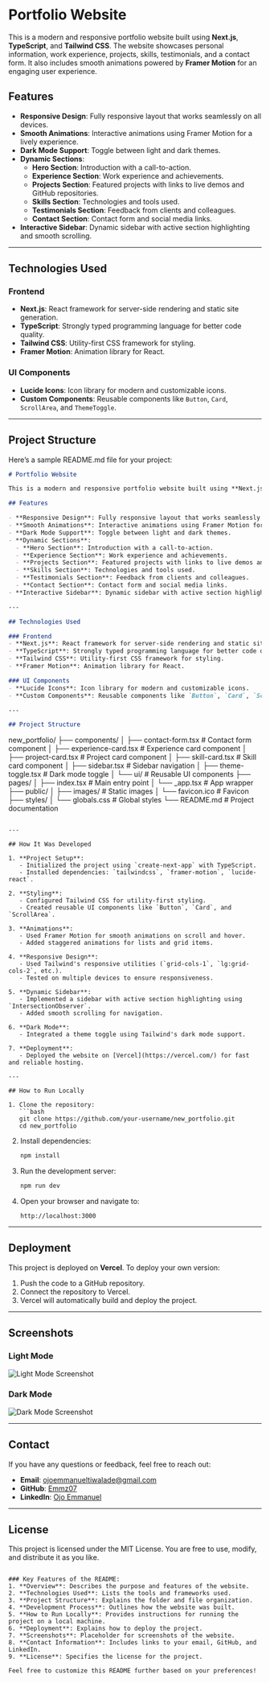 # Portfolio Website

This is a modern and responsive portfolio website built using **Next.js**, **TypeScript**, and **Tailwind CSS**. The website showcases personal information, work experience, projects, skills, testimonials, and a contact form. It also includes smooth animations powered by **Framer Motion** for an engaging user experience.

## Features

- **Responsive Design**: Fully responsive layout that works seamlessly on all devices.
- **Smooth Animations**: Interactive animations using Framer Motion for a lively experience.
- **Dark Mode Support**: Toggle between light and dark themes.
- **Dynamic Sections**:
  - **Hero Section**: Introduction with a call-to-action.
  - **Experience Section**: Work experience and achievements.
  - **Projects Section**: Featured projects with links to live demos and GitHub repositories.
  - **Skills Section**: Technologies and tools used.
  - **Testimonials Section**: Feedback from clients and colleagues.
  - **Contact Section**: Contact form and social media links.
- **Interactive Sidebar**: Dynamic sidebar with active section highlighting and smooth scrolling.

---

## Technologies Used

### Frontend
- **Next.js**: React framework for server-side rendering and static site generation.
- **TypeScript**: Strongly typed programming language for better code quality.
- **Tailwind CSS**: Utility-first CSS framework for styling.
- **Framer Motion**: Animation library for React.

### UI Components
- **Lucide Icons**: Icon library for modern and customizable icons.
- **Custom Components**: Reusable components like `Button`, `Card`, `ScrollArea`, and `ThemeToggle`.

---

## Project Structure
Here’s a sample README.md file for your project:

```markdown
# Portfolio Website

This is a modern and responsive portfolio website built using **Next.js**, **TypeScript**, and **Tailwind CSS**. The website showcases personal information, work experience, projects, skills, testimonials, and a contact form. It also includes smooth animations powered by **Framer Motion** for an engaging user experience.

## Features

- **Responsive Design**: Fully responsive layout that works seamlessly on all devices.
- **Smooth Animations**: Interactive animations using Framer Motion for a lively experience.
- **Dark Mode Support**: Toggle between light and dark themes.
- **Dynamic Sections**:
  - **Hero Section**: Introduction with a call-to-action.
  - **Experience Section**: Work experience and achievements.
  - **Projects Section**: Featured projects with links to live demos and GitHub repositories.
  - **Skills Section**: Technologies and tools used.
  - **Testimonials Section**: Feedback from clients and colleagues.
  - **Contact Section**: Contact form and social media links.
- **Interactive Sidebar**: Dynamic sidebar with active section highlighting and smooth scrolling.

---

## Technologies Used

### Frontend
- **Next.js**: React framework for server-side rendering and static site generation.
- **TypeScript**: Strongly typed programming language for better code quality.
- **Tailwind CSS**: Utility-first CSS framework for styling.
- **Framer Motion**: Animation library for React.

### UI Components
- **Lucide Icons**: Icon library for modern and customizable icons.
- **Custom Components**: Reusable components like `Button`, `Card`, `ScrollArea`, and `ThemeToggle`.

---

## Project Structure

```
new_portfolio/
├── components/
│   ├── contact-form.tsx       # Contact form component
│   ├── experience-card.tsx    # Experience card component
│   ├── project-card.tsx       # Project card component
│   ├── skill-card.tsx         # Skill card component
│   ├── sidebar.tsx            # Sidebar navigation
│   ├── theme-toggle.tsx       # Dark mode toggle
│   └── ui/                    # Reusable UI components
├── pages/
│   ├── index.tsx              # Main entry point
│   └── _app.tsx               # App wrapper
├── public/
│   ├── images/                # Static images
│   └── favicon.ico            # Favicon
├── styles/
│   └── globals.css            # Global styles
└── README.md                  # Project documentation
```

---

## How It Was Developed

1. **Project Setup**:
   - Initialized the project using `create-next-app` with TypeScript.
   - Installed dependencies: `tailwindcss`, `framer-motion`, `lucide-react`.

2. **Styling**:
   - Configured Tailwind CSS for utility-first styling.
   - Created reusable UI components like `Button`, `Card`, and `ScrollArea`.

3. **Animations**:
   - Used Framer Motion for smooth animations on scroll and hover.
   - Added staggered animations for lists and grid items.

4. **Responsive Design**:
   - Used Tailwind's responsive utilities (`grid-cols-1`, `lg:grid-cols-2`, etc.).
   - Tested on multiple devices to ensure responsiveness.

5. **Dynamic Sidebar**:
   - Implemented a sidebar with active section highlighting using `IntersectionObserver`.
   - Added smooth scrolling for navigation.

6. **Dark Mode**:
   - Integrated a theme toggle using Tailwind's dark mode support.

7. **Deployment**:
   - Deployed the website on [Vercel](https://vercel.com/) for fast and reliable hosting.

---

## How to Run Locally

1. Clone the repository:
   ```bash
   git clone https://github.com/your-username/new_portfolio.git
   cd new_portfolio
   ```

2. Install dependencies:
   ```bash
   npm install
   ```

3. Run the development server:
   ```bash
   npm run dev
   ```

4. Open your browser and navigate to:
   ```
   http://localhost:3000
   ```

---

## Deployment

This project is deployed on **Vercel**. To deploy your own version:
1. Push the code to a GitHub repository.
2. Connect the repository to Vercel.
3. Vercel will automatically build and deploy the project.

---

## Screenshots

### Light Mode
![Light Mode Screenshot](public/screenshots/light-mode.png)

### Dark Mode
![Dark Mode Screenshot](public/screenshots/dark-mode.png)

---

## Contact

If you have any questions or feedback, feel free to reach out:

- **Email**: [ojoemmanueltiwalade@gmail.com](mailto:ojoemmanueltiwalade@gmail.com)
- **GitHub**: [Emmz07](https://github.com/Emmz07)
- **LinkedIn**: [Ojo Emmanuel](https://www.linkedin.com/in/ojo-emmanuel-86782a25a/)

---

## License

This project is licensed under the MIT License. You are free to use, modify, and distribute it as you like.
```

### Key Features of the README:
1. **Overview**: Describes the purpose and features of the website.
2. **Technologies Used**: Lists the tools and frameworks used.
3. **Project Structure**: Explains the folder and file organization.
4. **Development Process**: Outlines how the website was built.
5. **How to Run Locally**: Provides instructions for running the project on a local machine.
6. **Deployment**: Explains how to deploy the project.
7. **Screenshots**: Placeholder for screenshots of the website.
8. **Contact Information**: Includes links to your email, GitHub, and LinkedIn.
9. **License**: Specifies the license for the project.

Feel free to customize this README further based on your preferences!
